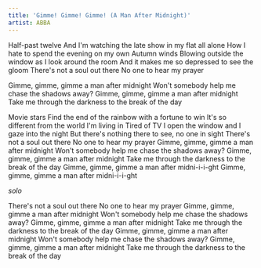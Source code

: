 ```yaml
---
title: 'Gimme! Gimme! Gimme! (A Man After Midnight)'
artist: ABBA
---
```


Half-past twelve
And I'm watching the late show in my flat all alone
How I hate to spend the evening on my own
Autumn winds
Blowing outside the window as I look around the room
And it makes me so depressed to see the gloom
There's not a soul out there
No one to hear my prayer

Gimme, gimme, gimme a man after midnight
Won't somebody help me chase the shadows away?
Gimme, gimme, gimme a man after midnight
Take me through the darkness to the break of the day

Movie stars
Find the end of the rainbow with a fortune to win
It's so different from the world I'm living in
Tired of TV
I open the window and I gaze into the night
But there's nothing there to see, no one in sight
There's not a soul out there
No one to hear my prayer
Gimme, gimme, gimme a man after midnight
Won't somebody help me chase the shadows away?
Gimme, gimme, gimme a man after midnight
Take me through the darkness to the break of the day
Gimme, gimme, gimme a man after midni-i-i-ght
Gimme, gimme, gimme a man after midni-i-i-ght

_solo_

There's not a soul out there
No one to hear my prayer
Gimme, gimme, gimme a man after midnight
Won't somebody help me chase the shadows away?
Gimme, gimme, gimme a man after midnight
Take me through the darkness to the break of the day
Gimme, gimme, gimme a man after midnight
Won't somebody help me chase the shadows away?
Gimme, gimme, gimme a man after midnight
Take me through the darkness to the break of the day
